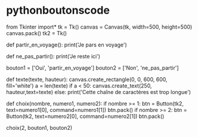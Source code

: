 # pythonboutonscode
from Tkinter import*
tk = Tk()
canvas = Canvas(tk, width=500, height=500)
canvas.pack()
tk2 = Tk()

def partir_en_voyage():
     print('Je pars en voyage')

def ne_pas_partir():
     print('Je reste ici')

bouton1 = ['Oui', 'partir_en_voyage']
bouton2 = ['Non', 'ne_pas_partir']


def texte(texte, hauteur):
     canvas.create_rectangle(0, 0, 600, 600, fill='white')
     a = len(texte)
     if a < 50:
        canvas.create_text(250, hauteur,text=texte)
     else:
        print('Cette chaîne de caractères est trop longue')

def choix(nombre, numero1, numero2):
     if nombre >= 1:
         btn = Button(tk2, text=numero1[0], command=numero1[1])
         btn.pack()
     if nombre >= 2:
         btn = Button(tk2, text=numero2[0], command=numero2[1])
         btn.pack()

choix(2, bouton1, bouton2)

